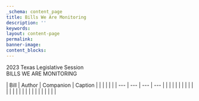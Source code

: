 ```yaml
---
_schema: content_page
title: Bills We Are Monitoring
description: ''
keywords:
layout: content-page
permalink:
banner-image:
content_blocks:
---
```

​​​​​​2023 Texas Legislative Session<br>BILLS WE ARE MONITORING

| Bill | Author | Companion | Caption |
|  |  |  | |
| --- | --- | --- | --- |
|  |  |  | |
|  |  |  | |
|  |  |  | |
|  |  |  | |
|  |  |  | |